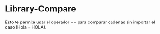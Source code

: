 # Library-Compare
Esto te permite usar el operador == para comparar cadenas sin importar el caso (Hola = HOLA).
